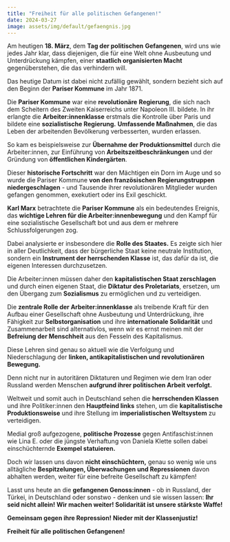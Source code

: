 ```yaml
---
title: "Freiheit für alle politischen Gefangenen!"
date: 2024-03-27
image: assets/img/default/gefaengnis.jpg
---
```


Am heutigen **18\. März**, dem **Tag der politischen** **Gefangenen**, wird uns wie jedes Jahr klar, dass diejenigen, die für eine Welt ohne Ausbeutung und Unterdrückung kämpfen, einer **staatlich organisierten Macht** gegenüberstehen, die das verhindern will.

Das heutige Datum ist dabei nicht zufällig gewählt, sondern bezieht sich auf den Beginn der **Pariser Kommune** im Jahr 1871.

Die **Pariser Kommune** war eine **revolutionäre** **Regierung**, die sich nach dem Scheitern des Zweiten Kaiserreichs unter Napoleon III. bildete. In ihr erlangte die **Arbeiter:innenklasse** erstmals die Kontrolle über Paris und bildete eine **sozialistische Regierung.** **Umfassende Maßnahmen**, die das Leben der arbeitenden Bevölkerung verbesserten, wurden erlassen.

So kam es beispielsweise zur **Übernahme der Produktionsmittel** durch die Arbeiter:innen, zur Einführung von **Arbeitszeitbeschränkungen** und der Gründung von **öffentlichen Kindergärten**.

Dieser **historische Fortschritt** war den Mächtigen ein Dorn im Auge und so wurde die Pariser Kommune **von den französischen Regierungstruppen niedergeschlagen** - und Tausende ihrer revolutionären Mitglieder wurden gefangen genommen, exekutiert oder ins Exil geschickt.

**Karl Marx** betrachtete die **Pariser Kommune** als ein bedeutendes Ereignis, das **wichtige Lehren für die Arbeiter:innenbewegung** und den Kampf für eine sozialistische Gesellschaft bot und aus dem er mehrere Schlussfolgerungen zog.

Dabei analysierte er insbesondere die **Rolle des Staates.** Es zeigte sich hier in aller Deutlichkeit, dass der bürgerliche Staat keine neutrale Institution, sondern ein **Instrument der herrschenden Klasse** ist, das dafür da ist, die eigenen Interessen durchzusetzen.

Die Arbeiter:innen müssen daher den **kapitalistischen Staat zerschlagen** und durch einen eigenen Staat, die **Diktatur des Proletariats**, ersetzen, um den Übergang zum **Sozialismus** zu ermöglichen und zu verteidigen.

Die **zentrale Rolle der Arbeiter:innenklasse** als treibende Kraft für den Aufbau einer Gesellschaft ohne Ausbeutung und Unterdrückung, ihre Fähigkeit zur **Selbstorganisation** und ihre **internationale Solidarität** und Zusammenarbeit sind alternativlos, wenn wir es ernst meinen mit der **Befreiung der Menschheit** aus den Fesseln des Kapitalismus.

Diese Lehren sind genau so aktuell wie die Verfolgung und Niederschlagung der **linken, antikapitalistischen und revolutionären Bewegung.**

Denn nicht nur in autoritären Diktaturen und Regimen wie dem Iran oder Russland werden Menschen **aufgrund ihrer politischen Arbeit verfolgt.**

Weltweit und somit auch in Deutschland sehen die **herrschenden Klassen** und ihre Politiker:innen den **Hauptfeind links** stehen, um die **kapitalistische Produktionsweise** und ihre Stellung im **imperialistischen Weltsystem** zu verteidigen.

Medial groß aufgezogene, **politische Prozesse** gegen Antifaschist:innen wie Lina E. oder die jüngste Verhaftung von Daniela Klette sollen dabei einschüchternde **Exempel statuieren.**

Doch wir lassen uns davon **nicht einschüchtern,** genau so wenig wie uns alltägliche **Bespitzelungen, Überwachungen und Repressionen** davon abhalten werden, weiter für eine befreite Gesellschaft zu kämpfen!

Lasst uns heute an die **gefangenen Genoss:innen** - ob in Russland, der Türkei, in Deutschland oder sonstwo - denken und sie wissen lassen: **Ihr seid nicht allein! Wir machen weiter! Solidarität ist unsere stärkste Waffe!**

**Gemeinsam gegen ihre Repression!** **Nieder mit der Klassenjustiz!**

**Freiheit für alle politischen Gefangenen!**
